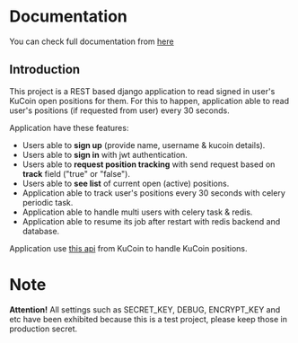 # Documentation

You can check full documentation from [here]()

## Introduction

This project is a REST based django application to read signed in user's KuCoin open positions for them. For this to happen, application able to read user's positions (if requested from user) every 30 seconds.

Application have these features:

- Users able to **sign up** (provide name, username & kucoin details).
- Users able to **sign in** with jwt authentication.
- Users able to **request position tracking** with send request based on **track** field ("true" or "false").
- Users able to **see list** of current open (active) positions.
- Application able to track user's positions every 30 seconds with celery periodic task.
- Application able to handle multi users with celery task & redis.
- Application able to resume its job after restart with redis backend and database.

Application use [this api](https://docs.kucoin.com/#list-accounts) from KuCoin to handle KuCoin positions.

# Note

**Attention!** All settings such as SECRET_KEY, DEBUG, ENCRYPT_KEY and etc have been exhibited because this is a test project, please keep those in production secret.
